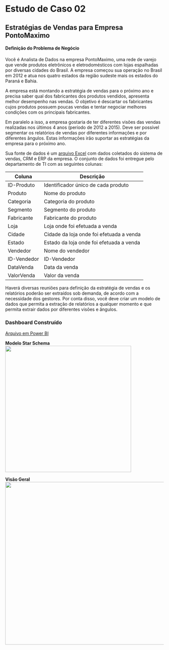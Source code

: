 # Estudo de Caso 02
## Estratégias de Vendas para Empresa PontoMaximo
#### Definição do Problema de Negócio

Você é Analista de Dados na empresa PontoMaximo, uma rede de varejo que vende
produtos eletrônicos e eletrodomésticos com lojas espalhadas por diversas cidades do Brasil. A
empresa começou sua operação no Brasil em 2012 e atua nos quatro estados da região sudeste
mais os estados do Paraná e Bahia.

A empresa está montando a estratégia de vendas para o próximo ano e precisa saber
qual dos fabricantes dos produtos vendidos, apresenta melhor desempenho nas vendas. O
objetivo é descartar os fabricantes cujos produtos possuem poucas vendas e tentar negociar
melhores condições com os principais fabricantes.

Em paralelo a isso, a empresa gostaria de ter diferentes visões das vendas realizadas nos
últimos 4 anos (período de 2012 a 2015). Deve ser possível segmentar os relatórios de vendas
por diferentes informações e por diferentes ângulos. Estas informações irão suportar as
estratégias da empresa para o próximo ano.

Sua fonte de dados é um [arquivo Excel](https://github.com/romulovieira777/Power_BI_Data_Science_Academy_2.0/blob/master/Cap%C3%ADtulo%2003/Vendas.xlsx) com dados coletados do sistema de vendas, CRM
e ERP da empresa. O conjunto de dados foi entregue pelo departamento de TI com as seguintes
colunas:

| Coluna | Descrição |
| ------ | --------- |
| ID-Produto |	Identificador único de cada produto |
| Produto |	Nome do produto |
| Categoria |	Categoria do produto |
| Segmento |	Segmento do produto |
| Fabricante |	Fabricante do produto |
| Loja |	Loja onde foi efetuada a venda |
| Cidade |	Cidade da loja onde foi efetuada a venda |
| Estado |	Estado da loja onde foi efetuada a venda |
| Vendedor |	Nome do vendedor |
| ID-Vendedor |	ID-Vendedor |
| DataVenda |	Data da venda |
| ValorVenda |	Valor da venda |

Haverá diversas reuniões para definição da estratégia de vendas e os relatórios poderão
ser extraídos sob demanda, de acordo com a necessidade dos gestores. Por conta disso, você
deve criar um modelo de dados que permita a extração de relatórios a qualquer momento e
que permita extrair dados por diferentes visões e ângulos.

### Dashboard Construído

[Arquivo em Power BI](https://github.com/romulovieira777/Power_BI_Data_Science_Academy_2.0/blob/master/Cap%C3%ADtulo%2003/EstudoCaso02.pbix)

**Modelo Star Schema**
<br>
<img height="400" src="https://github.com/romulovieira777/Power_BI_Data_Science_Academy_2.0/blob/master/Cap%C3%ADtulo%2003/Modelagem%20Star%20Schema.jpg"/>
</br>


**Visão Geral**
<br>
<img height="515" src="https://github.com/romulovieira777/Power_BI_Data_Science_Academy_2.0/blob/master/Cap%C3%ADtulo%2003/Estudo_Caso_02.png"/>
</br>
